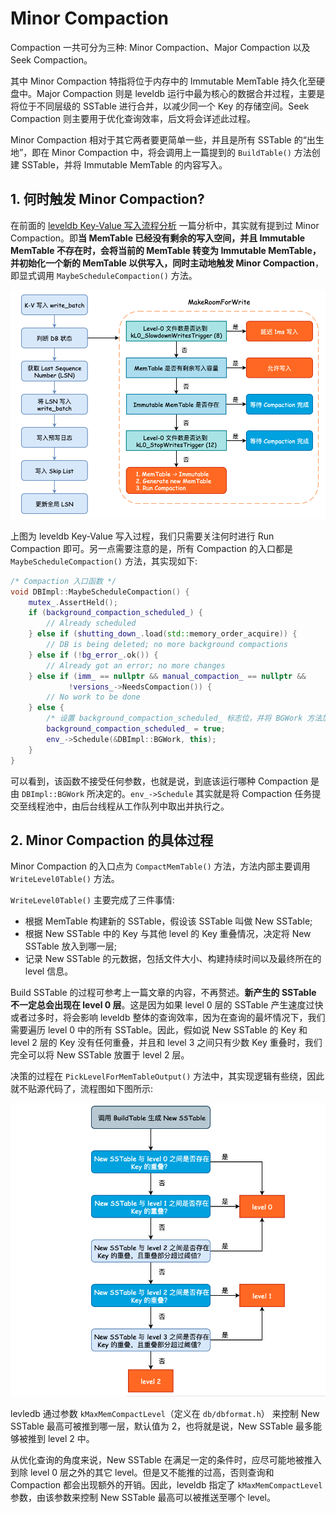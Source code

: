 # Minor Compaction

Compaction 一共可分为三种: Minor Compaction、Major Compaction 以及 Seek Compaction。

其中 Minor Compaction 特指将位于内存中的 Immutable MemTable 持久化至硬盘中。Major Compaction 则是 leveldb 运行中最为核心的数据合并过程，主要是将位于不同层级的 SSTable 进行合并，以减少同一个 Key 的存储空间。Seek Compaction 则主要用于优化查询效率，后文将会详述此过程。

Minor Compaction 相对于其它两者要更简单一些，并且是所有 SSTable 的“出生地”，即在 Minor Compaction 中，将会调用上一篇提到的 `BuildTable()` 方法创建 SSTable，并将 Immutable MemTable 的内容写入。

## 1. 何时触发 Minor Compaction?

在前面的 [leveldb Key-Value 写入流程分析](https://github.com/SmartKeyerror/reading-source-code-of-leveldb-1.23/blob/master/debug/articles/04-write-process/README.md) 一篇分析中，其实就有提到过 Minor Compaction。即**当 MemTable 已经没有剩余的写入空间，并且 Immutable MemTable 不存在时，会将当前的 MemTable 转变为 Immutable MemTable，并初始化一个新的 MemTable 以供写入，同时主动地触发 Minor Compaction**，即显式调用 `MaybeScheduleCompaction()` 方法。

![Alt text](images/1628835101487.png)

上图为 leveldb Key-Value 写入过程，我们只需要关注何时进行 Run Compaction 即可。另一点需要注意的是，所有 Compaction 的入口都是 `MaybeScheduleCompaction()` 方法，其实现如下:

```cpp
/* Compaction 入口函数 */
void DBImpl::MaybeScheduleCompaction() {
    mutex_.AssertHeld();
    if (background_compaction_scheduled_) {
        // Already scheduled
    } else if (shutting_down_.load(std::memory_order_acquire)) {
        // DB is being deleted; no more background compactions
    } else if (!bg_error_.ok()) {
        // Already got an error; no more changes
    } else if (imm_ == nullptr && manual_compaction_ == nullptr &&
             !versions_->NeedsCompaction()) {
        // No work to be done
    } else {
        /* 设置 background_compaction_scheduled_ 标志位，并将 BGWork 方法加入线程池中 */
        background_compaction_scheduled_ = true;
        env_->Schedule(&DBImpl::BGWork, this);
    }
}
```

可以看到，该函数不接受任何参数，也就是说，到底该运行哪种 Compaction 是由 `DBImpl::BGWork` 所决定的。`env_->Schedule` 其实就是将 Compaction 任务提交至线程池中，由后台线程从工作队列中取出并执行之。


## 2. Minor Compaction 的具体过程

Minor Compaction 的入口点为 `CompactMemTable()` 方法，方法内部主要调用 `WriteLevel0Table()` 方法。

`WriteLevel0Table()` 主要完成了三件事情:

- 根据 MemTable 构建新的 SSTable，假设该 SSTable 叫做 New SSTable;
- 根据 New SSTable 中的 Key 与其他 level 的 Key 重叠情况，决定将 New SSTable 放入到哪一层;
- 记录 New SSTable 的元数据，包括文件大小、构建持续时间以及最终所在的 level 信息。

Build SSTable 的过程可参考上一篇文章的内容，不再赘述。**新产生的 SSTable 不一定总会出现在 level 0 层**。这是因为如果 level 0 层的 SSTable 产生速度过快或者过多时，将会影响 leveldb 整体的查询效率，因为在查询的最坏情况下，我们需要遍历 level 0 中的所有 SSTable。因此，假如说 New SSTable 的 Key 和 level 2 层的 Key 没有任何重叠，并且和 level 3 之间只有少数 Key 重叠时，我们完全可以将 New SSTable 放置于 level 2 层。

决策的过程在 `PickLevelForMemTableOutput()` 方法中，其实现逻辑有些绕，因此就不贴源代码了，流程图如下图所示:

![Alt text](images/1630394788892.png)

levledb 通过参数 `kMaxMemCompactLevel`（定义在 `db/dbformat.h`） 来控制 New SSTable 最高可被推到哪一层，默认值为 2，也将就是说，New SSTable 最多能够被推到 level 2 中。

从优化查询的角度来说，New SSTable 在满足一定的条件时，应尽可能地被推入到除 level 0 层之外的其它 level。但是又不能推的过高，否则查询和 Compaction 都会出现额外的开销。因此，leveldb 指定了 `kMaxMemCompactLevel` 参数，由该参数来控制 New SSTable 最高可以被推送至哪个 level。
